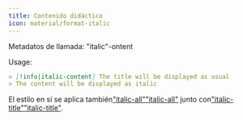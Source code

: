 ```yaml
---
title: Contenido didáctico
icon: material/format-italic
---
```


Metadatos de llamada: "italic"-ontent

Usage:

```md
> [!info|italic-content] The title will be displayed as usual
> The content will be displayed as italic
```

El estilo en sí se aplica también["italic-all"](../combined-styling/page-18.md)["italic-all"](../combined-styling/page-18.md)
junto con["italic-title"](../title-styling/page-18.md)["italic-title"](../title-styling/page-18.md).

